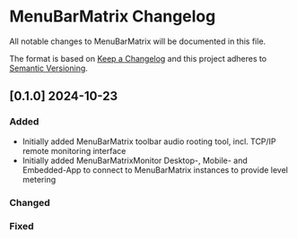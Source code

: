# MenuBarMatrix Changelog
All notable changes to MenuBarMatrix will be documented in this file.

The format is based on [Keep a Changelog](http://keepachangelog.com/en/1.0.0/)
and this project adheres to [Semantic Versioning](http://semver.org/spec/v2.0.0.html).

## [0.1.0] 2024-10-23
### Added
- Initially added MenuBarMatrix toolbar audio rooting tool, incl. TCP/IP remote monitoring interface
- Initially added MenuBarMatrixMonitor Desktop-, Mobile- and Embedded-App to connect to MenuBarMatrix instances to provide level metering

### Changed

### Fixed
